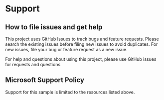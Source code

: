 # Support

## How to file issues and get help  

This project uses GitHub Issues to track bugs and feature requests. Please search the existing 
issues before filing new issues to avoid duplicates.  For new issues, file your bug or 
feature request as a new issue.

For help and questions about using this project, please use GitHub issues for requests and questions

## Microsoft Support Policy  

Support for this sample is limited to the resources listed above.